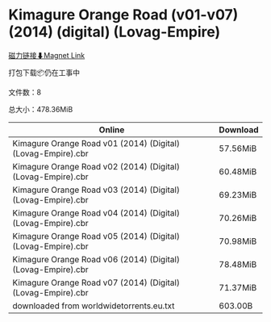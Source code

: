 # Kimagure Orange Road (v01-v07) (2014) (digital) (Lovag-Empire)

[磁力链接⬇Magnet Link](magnet:?xt=urn:btih:2ea8a08cb6dd2b5ba583b2131b80c51b68b5f3e4&dn=Kimagure%20Orange%20Road%20%28v01-v07%29%20%282014%29%20%28digital%29%20%28Lovag-Empire%29)

打包下载📦仍在工事中

文件数：8

总大小：478.36MiB

Online | Download
--- | ---
Kimagure Orange Road v01 (2014) (Digital) (Lovag-Empire).cbr | 57.56MiB
Kimagure Orange Road v02 (2014) (Digital) (Lovag-Empire).cbr | 60.48MiB
Kimagure Orange Road v03 (2014) (Digital) (Lovag-Empire).cbr | 69.23MiB
Kimagure Orange Road v04 (2014) (Digital) (Lovag-Empire).cbr | 70.26MiB
Kimagure Orange Road v05 (2014) (Digital) (Lovag-Empire).cbr | 70.98MiB
Kimagure Orange Road v06 (2014) (Digital) (Lovag-Empire).cbr | 78.48MiB
Kimagure Orange Road v07 (2014) (Digital) (Lovag-Empire).cbr | 71.37MiB
downloaded from worldwidetorrents.eu.txt | 603.00B